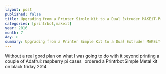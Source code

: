 ```yaml
---
layout: post
published: false
title: Upgrading from a Printer Simple Kit to a Dual Extruder MAKEiT-Pro-M
categories: [printrbot,makeit]
year: 2016
month: 7
day: 6
summary: Upgrading from a Printer Simple Kit to a Dual Extruder MAKEiT-Pro-M
---
```


Without a real good plan on what I was going to do with it beyond printing a couple of Adafruit raspberry pi cases I ordered a Printrbot Simple Metal kit on black friday 2014